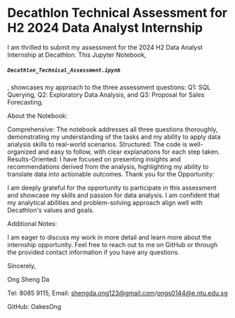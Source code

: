 
# Decathlon Technical Assessment for H2 2024 Data Analyst Internship
I am thrilled to submit my assessment for the 2024 H2 Data Analyst Internship at Decathlon. This Jupyter Notebook, <h5 a><strong><code>Decathlon_Technical_Assessment.ipynb</code></strong></h5>, showcases my approach to the three assessment questions: Q1: SQL Querying, Q2: Exploratory Data Analysis, and Q3: Proposal for Sales Forecasting.

About the Notebook:

Comprehensive: The notebook addresses all three questions thoroughly, demonstrating my understanding of the tasks and my ability to apply data analysis skills to real-world scenarios.
Structured: The code is well-organized and easy to follow, with clear explanations for each step taken.
Results-Oriented: I have focused on presenting insights and recommendations derived from the analysis, highlighting my ability to translate data into actionable outcomes.
Thank you for the Opportunity:

I am deeply grateful for the opportunity to participate in this assessment and showcase my skills and passion for data analysis. I am confident that my analytical abilities and problem-solving approach align well with Decathlon's values and goals.

Additional Notes:

I am eager to discuss my work in more detail and learn more about the internship opportunity.
Feel free to reach out to me on GitHub or through the provided contact information if you have any questions.

Sincerely,

Ong Sheng Da

Tel: 8085 9115, Email: shengda.ong123@gmail.com/ongs0144@e.ntu.edu.sg

GitHub: OakesOng
